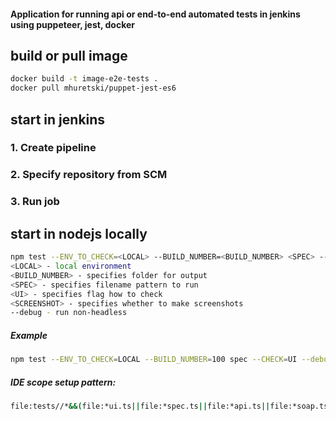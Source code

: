 #### Application for running api or end-to-end automated tests in jenkins using puppeteer, jest, docker

## build or pull image
```bash
docker build -t image-e2e-tests .
docker pull mhuretski/puppet-jest-es6
```
## start in jenkins
### 1. Create pipeline
### 2. Specify repository from SCM
### 3. Run job

## start in nodejs locally
```bash
npm test --ENV_TO_CHECK=<LOCAL> --BUILD_NUMBER=<BUILD_NUMBER> <SPEC> --CHECK=<UI> --SCREENSHOT=<SCREENSHOT> --debug
<LOCAL> - local environment
<BUILD_NUMBER> - specifies folder for output
<SPEC> - specifies filename pattern to run
<UI> - specifies flag how to check
<SCREENSHOT> - specifies whether to make screenshots
--debug - run non-headless
```
##### Example
```bash
npm test --ENV_TO_CHECK=LOCAL --BUILD_NUMBER=100 spec --CHECK=UI --debug --SCREENSHOT=true
```

##### IDE scope setup pattern:
```bash 
file:tests//*&&(file:*ui.ts||file:*spec.ts||file:*api.ts||file:*soap.ts||file:*rest.ts||file:*perf.ts)
```
